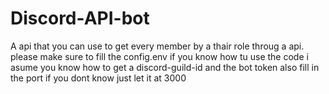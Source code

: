# Discord-API-bot
A api that you can use to get every member by a thair role throug a api.
please make sure to fill the config.env if you know how tu use the code i asume you know how to get a discord-guild-id and the bot token also fill in the port if you dont know just let it at 3000 
